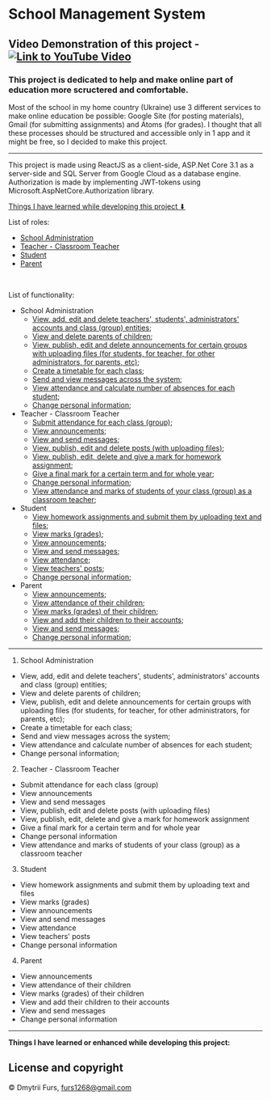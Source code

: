 # School Management System
## Video Demonstration of this project - [![Link to YouTube Video](https://img.youtube.com/vi/ElsIaE6UavQ/0.jpg)](https://youtu.be/ElsIaE6UavQ)
### This project is dedicated to help and make online part of education more scructered and comfortable.

Most of the school in my home country (Ukraine) use 3 different services to make online education be possible: Google Site (for posting materials), 
Gmail (for submitting assignments) and Atoms (for grades). I thought that all these processes should be structured and accessible only in 1 app 
and it might be free, so I decided to make this project.

<hr/>

This project is made using ReactJS as a client-side, ASP.Net Core 3.1 as a server-side and SQL Server from Google Cloud as a database engine. Authorization is made by implementing JWT-tokens using Microsoft.AspNetCore.Authorization library. 

[Things I have learned while developing this project ⬇](#learned-things)

List of roles:
  * [School Administration](#administration)
  * [Teacher - Classroom Teacher](#teacher)
  * [Student](#student)
  * [Parent](#parent)
<br/>

List of functionality:
  * <a id="administration">School Administration</a>
    * [View, add, edit and delete teachers', students', administrators' accounts and class (group) entities](#admin_entities);
    * [View and delete parents of children](#admin_parents);
    * [View, publish, edit and delete announcements for certain groups with uploading files (for students, for teacher, for other administrators, for parents, etc)](#admin_announcements);
    * [Create a timetable for each class](#admin_timetable);
    * [Send and view messages across the system](#admin_messages);
    * [View attendance and calculate number of absences for each student](#admin_attendance);
    * [Change personal information](#admin_info);
  * <a id="teacher">Teacher - Classroom Teacher</a>
    * [Submit attendance for each class (group)](#teacher_attendance);
    * [View announcements](#teacher_announcement);
    * [View and send messages](#teacher_message);    
    * [View, publish, edit and delete posts (with uploading files)](#teacher_posts); 
    * [View, publish, edit, delete and give a mark for homework assignment](#teacher_marks);
    * [Give a final mark for a certain term and for whole year](#teacher_final_grades);
    * [Change personal information](#teacher_info);
    * [View attendance and marks of students of your class (group) as a classroom teacher](#teacher_classroom); 
  * <a id="student">Student</a>
    * [View homework assignments and submit them by uploading text and files](#student_assignments);
    * [View marks (grades)](#student_marks);
    * [View announcements](#student_announcement);
    * [View and send messages](#student_message);
    * [View attendance](#student_attendance);
    * [View teachers' posts](#student_posts);
    * [Change personal information](#student_info);
  * <a id="parent">Parent</a>
    * [View announcements](#parent_announcement);
    * [View attendance of their children](#parent_attendance);
    * [View marks (grades) of their children](#parent_marks);
    * [View and add their children to their accounts](#parent_children);
    * [View and send messages](#parent_messages);
    * [Change personal information](#parent_info);

<hr/>

1. <a id="administration">School Administration</a>

- <a id="admin_entities">View, add, edit and delete teachers', students', administrators' accounts and class (group) entities;</a>
- <a id="admin_parents">View and delete parents of children;</a>
- <a id="admin_announcements">View, publish, edit and delete announcements for certain groups with uploading files (for students, for teacher, for other administrators, for parents, etc);</a>
- <a id="admin_timetable">Create a timetable for each class;</a>
- <a id="admin_messages">Send and view messages across the system;</a>
- <a id="admin_attendance">View attendance and calculate number of absences for each student;</a>
- <a id="admin_info">Change personal information;</a>

2. <a id="teacher">Teacher - Classroom Teacher</a>

- <a id="teacher_attendance">Submit attendance for each class (group)</a>
- <a id="teacher_announcement">View announcements</a>
- <a id="teacher_message">View and send messages</a>
- <a id="teacher_posts">View, publish, edit and delete posts (with uploading files)</a>
- <a id="teacher_marks">View, publish, edit, delete and give a mark for homework assignment</a>
- <a id="teacher_final_grades">Give a final mark for a certain term and for whole year</a>
- <a id="teacher_info">Change personal information</a>
- <a id="teacher_classroom">View attendance and marks of students of your class (group) as a classroom teacher</a>

3. <a id="student">Student</a>

- <a id="student_assignments">View homework assignments and submit them by uploading text and files</a>
- <a id="student_marks">View marks (grades)</a>
- <a id="student_announcement">View announcements</a>
- <a id="student_message">View and send messages</a>
- <a id="student_attendance">View attendance</a>
- <a id="student_posts">View teachers' posts</a>
- <a id="student_info">Change personal information</a>

4. <a id="parent">Parent</a>

- <a id="parent_announcement">View announcements</a>
- <a id="parent_attendance">View attendance of their children</a>
- <a id="parent_marks">View marks (grades) of their children</a>
- <a id="parent_children">View and add their children to their accounts</a>
- <a id="parent_messages">View and send messages</a>
- <a id="parent_info">Change personal information</a>

<hr/>

<a id="learned-things"><b>Things I have learned or enhanced while developing this project:</b></a>



## License and copyright

© Dmytrii Furs, furs1268@gmail.com
